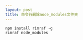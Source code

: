 ```yaml
---
layout: post
title: 命令行删除node_modules文件夹
---
```


    npm install rimraf -g
    rimraf node_modules
